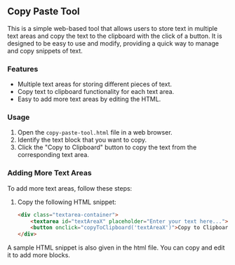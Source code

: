 ## Copy Paste Tool
This is a simple web-based tool that allows users to store text in multiple text areas and copy the text to the clipboard with the click of a button. It is designed to be easy to use and modify, providing a quick way to manage and copy snippets of text.

### Features
- Multiple text areas for storing different pieces of text.
- Copy text to clipboard functionality for each text area.
- Easy to add more text areas by editing the HTML.

### Usage
1. Open the `copy-paste-tool.html` file in a web browser.
2. Identify the text block that you want to copy.
3. Click the "Copy to Clipboard" button to copy the text from the corresponding text area.

### Adding More Text Areas
To add more text areas, follow these steps:
1. Copy the following HTML snippet:
   ```html
   <div class="textarea-container">
       <textarea id="textAreaX" placeholder="Enter your text here...">Sample Text X</textarea>
       <button onclick="copyToClipboard('textAreaX')">Copy to Clipboard</button>
   </div>
A sample HTML snippet is also given in the html file. You can copy and edit it to add more blocks.
